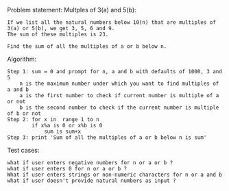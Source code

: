 Problem statement: Multples of 3(a) and 5(b):

	If we list all the natural numbers below 10(n) that are multiples of 3(a) or 5(b), we get 3, 5, 6 and 9. 
	The sum of these multiples is 23.

	Find the sum of all the multiples of a or b below n.

Algorithm:

	Step 1: sum = 0 and prompt for n, a and b with defaults of 1000, 3 and 5
		n is the maximum number under which you want to find multiples of a and b
		a is the first number to check if current number is multiple of a or not
		b is the second number to check if the current number is multiple of b or not
	Step 2: for x in  range 1 to n
			if x%a is 0 or x%b is 0
				sum is sum+x
	Step 3: print 'Sum of all the multiples of a or b below n is sum'

Test cases:

	what if user enters negative numbers for n or a or b ?
	what if user enters 0 for n or a or b ?
	What if user enters strings or non-numeric characters for n or a and b
	what if user doesn't provide natural numbers as input ? 

